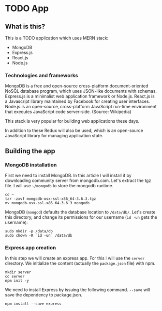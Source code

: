 # TODO App

## What is this?
This is a TODO application which uses MERN stack:
  * MongoDB
  * Express.js
  * React.js
  * Node.js

### Technologies and frameworks
MongoDB is a free and open-source cross-platform document-oriented NoSQL database program, which uses JSON-like documents with schemas.
Express.js is a minimalist web application framework or Node.js.
React.js is a Javascript library maintained by Facebook for creating user interfaces. 
Node.js is an open-source, cross-platform JavaScript run-time environment that executes JavaScript code server-side. (Source: Wikipedia)

This stack is very popular for building web applications these days. 

In addition to these Redux will also be used, which is an open-source JavaScript library for managing application state.

## Building the app

### MongoDB installation

First we need to install MongoDB. In this article I will install it by downloading community server from mongodb.com.
Let's extract the tgz file. I will use `~/mongodb` to store the mongodb runtime.

```
cd ~
tar -zxvf mongodb-osx-ssl-x86_64-3.6.3.tgz
mv mongodb-osx-ssl-x86_64-3.6.3 mongodb
```

MongoDB (`mongod`) defaults the database location to `/data/db/`.
Let's create this directory, and change its permissions for our username (`id -un` gets the username):

```
sudo mkdir -p /data/db
sudo chown -R `id -un` /data/db
```

### Express app creation

In this step we will create an express app.
For this I will use the `server` directory.
We initialize the content (actually the `package.json` file) with npm.

```
mkdir server
cd server
npm init -y
```

We need to install Express by issuing the following command. `--save` will save the dependency to package.json.

```
npm install --save express
```

